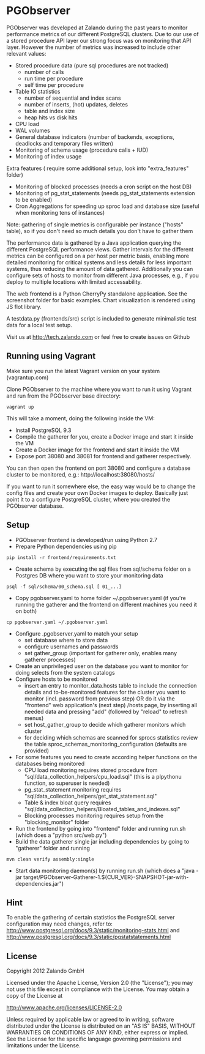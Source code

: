 PGObserver
==========

PGObserver was developed at Zalando during the past years to monitor performance metrics of our different PostgreSQL clusters. Due to our use of a stored procedure API layer our strong focus was on monitoring that API layer. However the number of metrics was increased to include other relevant values:

* Stored procedure data (pure sql procedures are not tracked)
    - number of calls
    - run time per procedure
    - self time per procedure
* Table IO statistics
    - number of sequential and index scans
    - number of inserts, (hot) updates, deletes
    - table and index size
    - heap hits vs disk hits
* CPU load
* WAL volumes
* General database indicators (number of backends, exceptions, deadlocks and temporary files written)
* Monitoring of schema usage (procedure calls + IUD)
* Monitoring of index usage

Extra features ( require some additional setup, look into "extra_features" folder)

* Monitoring of blocked processes (needs a cron script on the host DB)
* Monitoring of pg_stat_statements (needs pg_stat_statements extension to be enabled)
* Cron Aggregations for speeding up sproc load and database size (useful when monitoring tens of instances)

Note: gathering of single metrics is configurable per instance ("hosts" table), so if you don't need so much details you don't have to gather them

The performance data is gathered by a Java application querying the different PostgreSQL performance views. Gather intervals for the different metrics can be configured on a per host per metric basis, enabling more detailed monitoring for critical systems and less details for less important systems, thus reducing the amount of data gathered. Additionally you can configure sets of hosts to monitor from different Java processes, e.g., if you deploy to multiple locations with limited accessability.

The web frontend is a Python CherryPy standalone application. See the screenshot folder for basic examples. Chart visualization is rendered using JS flot library.

A testdata.py (frontends/src) script is included to generate minimalistic test data for a local test setup.

Visit us at http://tech.zalando.com or feel free to create issues on Github

Running using Vagrant
---------------------

Make sure you run the latest Vagrant version on your system (vagrantup.com)

Clone PGObserver to the machine where you want to run it using Vagrant and run from the PGObserver base directory:

```
vagrant up
```

This will take a moment, doing the following inside the VM:
 * Install PostgreSQL 9.3
 * Compile the gatherer for you, create a Docker image and start it inside the VM
 * Create a Docker image for the frontend and start it inside the VM
 * Expose port 38080 and 38081 for frontend and gatherer respectively.

You can then open the frontend on port 38080 and configure a database cluster to be monitored, e.g.: http://localhost:38080/hosts/

If you want to run it somewhere else, the easy way would be to change the config files and create your own Docker images to deploy. Basically just point it to a configure PostgreSQL cluster, where you created the PGObserver database.

Setup
-----
 * PGObserver frontend is developed/run using Python 2.7
 * Prepare Python dependencies using pip

```
pip install -r frontend/requirements.txt
```

 * Create schema by executing the sql files from sql/schema folder on a Postgres DB where you want to store your monitoring data

```
psql -f sql/schema/00_schema.sql [ 01_...]
```

 * Copy pgobserver.yaml to home folder ~/.pgobserver.yaml (if you're running the gatherer and the frontend on different machines you need it on both)

```
cp pgobserver.yaml ~/.pgobserver.yaml
```

 * Configure .pgobserver.yaml to match your setup
 	- set database where to store data
 	- configure usernames and passwords
    - set gather_group (important for gatherer only, enables many gatherer processes)
 * Create an unprivileged user on the database you want to monitor for doing selects from the system catalogs
 * Configure hosts to be monitored
    - insert an entry to monitor_data.hosts table to include the connection details and to-be-monitored features for the cluster you want to monitor (incl. password from previous step)
    OR do it via the "frontend" web application's (next step) /hosts page, by inserting all needed data and pressing "add" (followed by "reload" to refresh menus)
    - set host_gather_group to decide which gatherer monitors which cluster
    - for deciding which schemas are scanned for sprocs statistics review the table sproc_schemas_monitoring_configuration (defaults are provided)
 * For some features you need to create according helper functions on the databases being monitored
    - CPU load monitoring requires stored procedure from "sql/data_collection_helpers/cpu_load.sql" (this is a plpythonu function, so superuser is needed)
    - pg_stat_statement monitoring requires "sql/data_collection_helpers/get_stat_statement.sql"
    - Table & index bloat query requires "sql/data_collection_helpers/Bloated_tables_and_indexes.sql"
    - Blocking processes monitoring requires setup from the "blocking_monitor" folder
 * Run the frontend by going into "frontend" folder and running run.sh (which does a "python src/web.py")
 * Build the data gatherer single jar including dependencies by going to "gatherer" folder and running

```
mvn clean verify assembly:single
```

 * Start data monitoring daemon(s) by running run.sh (which does a "java -jar target/PGObserver-Gatherer-1.${CUR_VER}-SNAPSHOT-jar-with-dependencies.jar")

Hint
----

To enable the gathering of certain statistics the PostgreSQL server configuration may need changes, refer to: http://www.postgresql.org/docs/9.3/static/monitoring-stats.html and http://www.postgresql.org/docs/9.3/static/pgstatstatements.html


License
-------

Copyright 2012 Zalando GmbH

Licensed under the Apache License, Version 2.0 (the "License");
you may not use this file except in compliance with the License.
You may obtain a copy of the License at

   http://www.apache.org/licenses/LICENSE-2.0

Unless required by applicable law or agreed to in writing, software
distributed under the License is distributed on an "AS IS" BASIS,
WITHOUT WARRANTIES OR CONDITIONS OF ANY KIND, either express or implied.
See the License for the specific language governing permissions and
limitations under the License.

